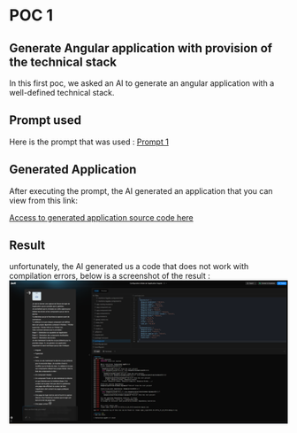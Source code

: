 # POC 1
## Generate Angular application with provision of the technical stack
In this first poc, we asked an AI to generate an angular application with a well-defined technical stack.
## Prompt used
Here is the prompt that was used : [Prompt 1](https://github.com/jpdacunha/fa-ia-poc/blob/main/prompts/Prompt-poc-2.txt)
## Generated Application
After executing the prompt, the AI generated an application that you can view from this link:

[Access to generated application source code here ](https://github.com/jpdacunha/fa-ia-poc/tree/main/sources/front-end/fa-poc-1)

## Result
unfortunately, the AI generated us a code that does not work with compilation errors, below is a screenshot of the result :
![Screenshot poc 1](/images/poc-1/Error.png "This is a screenshot of result of first poc")
